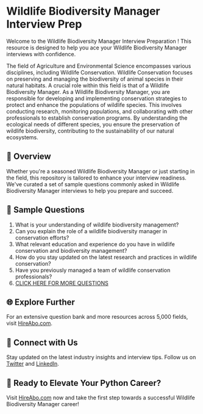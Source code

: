 # Wildlife Biodiversity Manager Interview Prep

Welcome to the Wildlife Biodiversity Manager Interview Preparation ! This resource is designed to help you ace your Wildlife Biodiversity Manager interviews with confidence.

The field of Agriculture and Environmental Science encompasses various disciplines, including Wildlife Conservation. Wildlife Conservation focuses on preserving and managing the biodiversity of animal species in their natural habitats. A crucial role within this field is that of a Wildlife Biodiversity Manager. As a Wildlife Biodiversity Manager, you are responsible for developing and implementing conservation strategies to protect and enhance the populations of wildlife species. This involves conducting research, monitoring populations, and collaborating with other professionals to establish conservation programs. By understanding the ecological needs of different species, you ensure the preservation of wildlife biodiversity, contributing to the sustainability of our natural ecosystems.

## 🚀 Overview

Whether you're a seasoned Wildlife Biodiversity Manager or just starting in the field, this repository is tailored to enhance your interview readiness. We've curated a set of sample questions commonly asked in Wildlife Biodiversity Manager interviews to help you prepare and succeed.

## 📝 Sample Questions

1. What is your understanding of wildlife biodiversity management?
2. Can you explain the role of a wildlife biodiversity manager in conservation efforts?
3. What relevant education and experience do you have in wildlife conservation and biodiversity management?
4. How do you stay updated on the latest research and practices in wildlife conservation?
5. Have you previously managed a team of wildlife conservation professionals?
6. [CLICK HERE FOR MORE QUESTIONS](https://hireabo.com/job/10_3_36/Wildlife%20Biodiversity%20Manager)

## 🌐 Explore Further

For an extensive question bank and more resources across 5,000 fields, visit [HireAbo.com](https://www.hireabo.com).

## 📱 Connect with Us

Stay updated on the latest industry insights and interview tips. Follow us on [Twitter](https://twitter.com/hireabo) and [LinkedIn](https://www.linkedin.com/in/hire-abo-3609972a8/).

## 🚀 Ready to Elevate Your Python Career?

Visit [HireAbo.com](https://www.hireabo.com) now and take the first step towards a successful Wildlife Biodiversity Manager career!